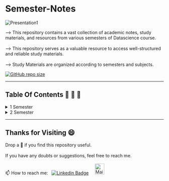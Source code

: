 # Semester-Notes

![Presentation1](https://github.com/madhurimarawat/Semester-Notes/assets/105432776/784d77f1-41bf-46a3-b2f8-c185ec52aad7)

--> This repository contains a vast collection of academic notes, study materials, and resources from various semesters of  Datascience course.<br><br>
--> This repository serves as a valuable resource to access well-structured and reliable study materials.<br><br>
--> Study Materials are organized according to semesters and subjects.

[![GitHub repo size](https://img.shields.io/github/repo-size/madhurimarawat/Semester-Notes)](https://github.com/madhurimarawat/Semester-Notes)

---
## Table Of Contents 📔 🔖 📑
<details>
<summary>1 Semester</summary> <br>

1. Engineering-Mathematics-I
2. Environmental-Science
3. Foundations-of-Electronics-Engineering
4. Fundamentals-of-Computational-Biology
5. Language-and-Writing-Skills
6. Learning-Programming-Concepts-With-C
- To See Lab Programs Visit: [Learning-Programming-Concepts-With-C](https://github.com/madhurimarawat/Learning-Programming-Concepts-With-C)
7. Professional-Ethics-and-Life-Skills

</details>

<details>
<summary>2 Semester</summary> <br>

1. Data-Structure-Using-C
- To See Lab Programs Visit: [Data-Structure-Using-C](https://github.com/madhurimarawat/Data-structure-using-C)
2. Digital-Logic-and-Design
3. Engineering-Mathematics-II
4. Entrepreneurship
5. Object-Oriented-Programming
  - To See Lab Programs Visit: [Object-oriented-programming-with-c-plus-plus](https://github.com/madhurimarawat/Object-oriented-programming-with-c-plus-plus)
6. Python-For-Datascience
- To See Lab Programs Visit: [Python-for-Datascience](https://github.com/madhurimarawat/Python-for-Datascience)

</details>

---

## Thanks for Visiting 😄

Drop a 🌟 if you find this repository useful.<br><br>
If you have any doubts or suggestions, feel free to reach me.<br><br>
📫 How to reach me:  &nbsp; [![Linkedin Badge](https://img.shields.io/badge/-madhurima-blue?style=flat&logo=Linkedin&logoColor=white)](https://www.linkedin.com/in/madhurima-rawat/) &nbsp; &nbsp;
<a href ="mailto:rawatmadhurima@gmail.com"><img src="https://github.com/madhurimarawat/Machine-Learning-Using-Python/assets/105432776/b6a0873a-e961-42c0-8fbf-ab65828c961a" height=35 width=30 title="Mail Illustration" alt="Mail Illustration📫" > </a>

